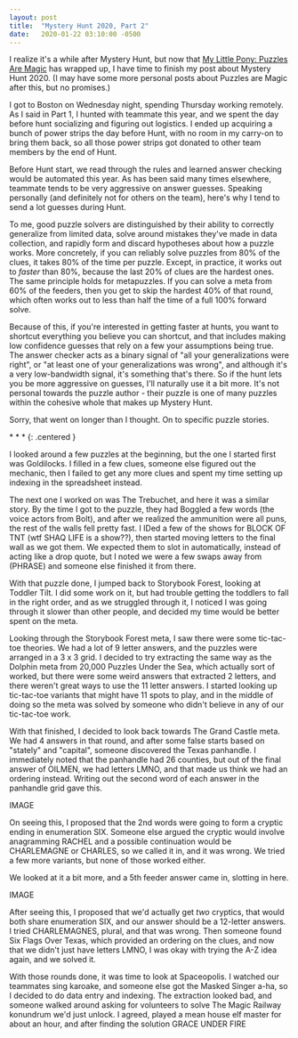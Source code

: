 ```yaml
---
layout: post
title:  "Mystery Hunt 2020, Part 2"
date:   2020-01-22 03:10:00 -0500
---
```


I realize it's a while after Mystery Hunt, but now that
[My Little Pony: Puzzles Are Magic](https://www.puzzlesaremagic.com/) has
wrapped up, I have time to finish my post about Mystery Hunt 2020.
(I may have some more personal posts about Puzzles are Magic after this, but
no promises.)

I got to Boston on Wednesday night, spending Thursday working remotely. As I
said in Part 1, I hunted with teammate this year, and we spent the day before
hunt socializing and figuring out logistics. I ended up acquiring a bunch of
power strips the day before Hunt, with no room in my carry-on to bring them
back, so all those power strips got donated to other team members by
the end of Hunt.

Before Hunt start, we read through the rules and learned answer checking would
be automated this year. As has been said many times elsewhere, teammate tends
to be very aggressive on answer guesses. Speaking personally (and definitely
not for others on the team), here's why I tend
to send a lot guesses during Hunt.

To me, good puzzle solvers are distinguished
by their ability to correctly generalize from limited data, solve around
mistakes they've made in data collection, and rapidly form and discard hypotheses
about how a puzzle works. More concretely, if you can reliably solve puzzles
from 80% of the clues, it takes 80% of the time per puzzle. Except, in practice,
it works out to *faster* than 80%, because the last 20% of clues are the hardest
ones.
The same principle holds for metapuzzles. If you can solve a
meta from 60% of the feeders, then you get to skip the hardest 40% of that round,
which often works out to less than half the time of a full 100% forward solve.

Because of this, if you're interested in getting faster at hunts, you want to
shortcut everything you believe you can shortcut, and that includes making low
confidence guesses that rely on a few your assumptions being true. The answer
checker acts as a binary signal of "all your generalizations were right", or
"at least one of your generalizations was wrong", and although it's a very
low-bandwidth signal, it's something that's there. So if the hunt lets you
be more aggressive on guesses, I'll naturally use it a bit more.
It's not
personal towards the puzzle author - their puzzle is one of many puzzles
within the cohesive whole that makes up Mystery Hunt.

Sorry, that went on longer than I thought. On to specific puzzle stories.

\* \* \*
{: .centered }

I looked around a few puzzles at the beginning, but the one I started first
was Goldilocks. I filled in a few clues, someone else figured out the
mechanic, then I failed to get any more clues and spent my time setting
up indexing in the spreadsheet instead.

The next one I worked on was The Trebuchet, and here it was a similar story.
By the time I got to the puzzle, they had Boggled a few words (the voice
actors from Bolt), and after we realized the ammunition were all puns,
the rest of the walls fell pretty fast. I IDed a few of the shows for
BLOCK OF TNT (wtf SHAQ LIFE is a show??), then started moving letters to
the final wall as we got them. We expected them to slot in automatically,
instead of acting like a drop quote, but I noted we were a few swaps away
from (PHRASE) and someone else finished it from there.

With that puzzle done, I jumped back to Storybook Forest, looking at
Toddler Tilt. I did some work on it, but had trouble getting the toddlers
to fall in the right order, and as we struggled through it, I noticed I
was going through it slower than other people, and decided my time would be
better spent on the meta.

Looking through the Storybook Forest meta, I saw there were some tic-tac-toe
theories. We had a lot of 9 letter answers, and the puzzles were arranged in
a 3 x 3 grid. I decided to try extracting the same way as the Dolphin meta
from 20,000 Puzzles Under the Sea, which actually sort of worked, but there
were some weird answers that extracted 2 letters, and there weren't great
ways to use the 11 letter answers. I started looking up tic-tac-toe variants
that might have 11 spots to play, and in the middle of doing so the meta was
solved by someone who didn't believe in any of our tic-tac-toe work.

With that finished, I decided to look back towards The Grand Castle meta.
We had 4 answers in that round, and after some false starts based on
"stately" and "capital", someone discovered the Texas panhandle. I immediately
noted that the panhandle had 26 counties, but out of the final answer of OILMEN,
we had letters LMNO, and that made us think we had an ordering instead.
Writing out the second word of each answer in the panhandle grid gave this.

IMAGE

On seeing this, I proposed that the 2nd words were going to form a cryptic
ending in enumeration SIX. Someone else argued the cryptic would involve
anagramming RACHEL and a possible continuation would be CHARLEMAGNE or
CHARLES, so we called it in, and it was wrong.
We tried a few more variants, but none of those worked either.

We looked at it a bit more, and a 5th feeder answer came in, slotting in
here.

IMAGE

After seeing this, I proposed that we'd actually get *two* cryptics, that
would both share enumeration SIX, and our answer should be a 12-letter
answers. I tried CHARLEMAGNES, plural, and that was wrong. Then someone
found Six Flags Over Texas, which provided an ordering on the clues, and
now that we didn't just have letters LMNO, I was okay with trying the
A-Z idea again, and we solved it.

With those rounds done, it was time to look at Spaceopolis. I watched
our teammates sing karoake, and someone else got the Masked Singer a-ha,
so I decided to do data entry and indexing. The extraction looked bad,
and someone walked around asking for volunteers to solve The Magic
Railway konundrum we'd just unlock. I agreed, played a mean house elf master
for about an hour, and after finding the solution GRACE UNDER FIRE
